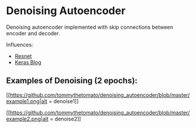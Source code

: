# Denoising Autoencoder 

Denoising autoencoder implemented with skip connections between encoder and decoder. 

Influences:  
* [Resnet](https://arxiv.org/abs/1512.03385)
* [Keras Blog](https://blog.keras.io/building-autoencoders-in-keras.html)

## Examples of Denoising (2 epochs):

[[https://github.com/tommythetomato/denoising_autoencoder/blob/master/example1.png|alt = denoise1]]

[[https://github.com/tommythetomato/denoising_autoencoder/blob/master/example2.png|alt = denoise2]]

